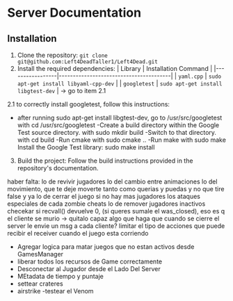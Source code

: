 # Server Documentation


## Installation
1. Clone the repository: `git clone git@github.com:Left4DeadTaller1/Left4Dead.git`
2. Install the required dependencies: 
   | Library         | Installation Command                   |
   |-----------------|----------------------------------------|
   | `yaml.cpp`      | `sudo apt-get install libyaml-cpp-dev` |
   | `googletest`    | `sudo apt-get install libgtest-dev`    | -> go to item 2.1


2.1  to correctly install googletest, follow this instructions:
   - after running sudo apt-get install libgtest-dev, go to /usr/src/googletest
   with cd /usr/src/googletest
   -Create a build directory within the Google Test source directory.
   with sudo mkdir build
   -Switch to that directory.
   with cd build
   -Run cmake with sudo cmake ..
   -Run make with sudo make
   Install the Google Test library:
   sudo make install
   
3. Build the project: Follow the build instructions provided in the repository's documentation.
 <!-- Add steps later -->


 haber falta:
 lo de revivir jugadores
 lo del cambio entre animaciones
 lo del movimiento, que te deje moverte tanto como querias y puedas y no que tire false y ya
 lo de cerrar el juego si no hay mas jugadores
 los ataques especiales de cada zombie
 cheats
 lo de remover jugadores inactivos
 checekar si recvall() devuelve 0, (si queres sumale el was_closed), eso es q el cliente se murio -> quitalo
 capaz algo que haga que cuando se cierre el server le envie un msg a cada cliente?
 limitar el tipo de acciones que puede recibir el receiver cuando el juego esta corriendo



- Agregar logica para matar juegos que no estan activos desde GamesManager
- liberar todos los recursos de Game correctamente
- Desconectar al Jugador desde el Lado Del Server
 - MEtadata de tiempo y puntaje
 - settear crateres
 - airstrike
 -testear el Venom
 
 